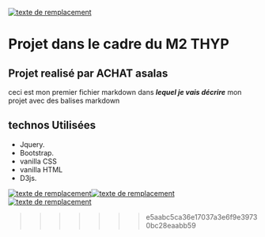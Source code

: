 [![texte de remplacement](https://media-exp1.licdn.com/dms/image/C510BAQFSm_rB6v2rEA/company-logo_200_200/0/1519897204965?e=1642636800&v=beta&t=JLBFqs5z4ChatxqOGTsycvid36hTwx7_Haagve7KFjo)](https://media-exp1.licdn.com/dms/image/C510BAQFSm_rB6v2rEA/company-logo_200_200/0/1519897204965?e=1642636800&v=beta&t=JLBFqs5z4ChatxqOGTsycvid36hTwx7_Haagve7KFjo)

# Projet dans le cadre du M2 THYP  #
## Projet realisé par ACHAT asalas  ##
ceci est mon premier fichier markdown dans ___lequel je vais décrire___ mon projet avec des balises markdown

## technos Utilisées  ##
* Jquery.
* Bootstrap.
* vanilla CSS
* vanilla HTML
* D3js.


[![texte de remplacement](https://media-exp1.licdn.com/dms/image/C510BAQFSm_rB6v2rEA/company-logo_200_200/0/1519897204965?e=1642636800&v=beta&t=JLBFqs5z4ChatxqOGTsycvid36hTwx7_Haagve7KFjo)](https://media-exp1.licdn.com/dms/image/C510BAQFSm_rB6v2rEA/company-logo_200_200/0/1519897204965?e=1642636800&v=beta&t=JLBFqs5z4ChatxqOGTsycvid36hTwx7_Haagve7KFjo)[![texte de remplacement](https://media-exp1.licdn.com/dms/image/C510BAQFSm_rB6v2rEA/company-logo_200_200/0/1519897204965?e=1642636800&v=beta&t=JLBFqs5z4ChatxqOGTsycvid36hTwx7_Haagve7KFjo)](https://media-exp1.licdn.com/dms/image/C510BAQFSm_rB6v2rEA/company-logo_200_200/0/1519897204965?e=1642636800&v=beta&t=JLBFqs5z4ChatxqOGTsycvid36hTwx7_Haagve7KFjo)[![texte de remplacement](https://media-exp1.licdn.com/dms/image/C510BAQFSm_rB6v2rEA/company-logo_200_200/0/1519897204965?e=1642636800&v=beta&t=JLBFqs5z4ChatxqOGTsycvid36hTwx7_Haagve7KFjo)](https://media-exp1.licdn.com/dms/image/C510BAQFSm_rB6v2rEA/company-logo_200_200/0/1519897204965?e=1642636800&v=beta&t=JLBFqs5z4ChatxqOGTsycvid36hTwx7_Haagve7KFjo)
>>>>>>> e5aabc5ca36e17037a3e6f9e39730bc28eaabb59
